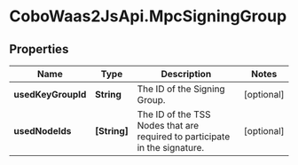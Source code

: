 # CoboWaas2JsApi.MpcSigningGroup

## Properties

Name | Type | Description | Notes
------------ | ------------- | ------------- | -------------
**usedKeyGroupId** | **String** | The ID of the Signing Group. | [optional] 
**usedNodeIds** | **[String]** | The ID of the TSS Nodes that are required to participate in the signature. | [optional] 


